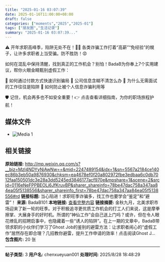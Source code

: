 ```yaml
---
title: "2025-01-16 03:07:39"
date: 2025-01-16T11:00:00+08:00
draft: false
categories: ["moments","2025","2025-01"]
tags: ["朋友圈","生活记录"]
summary: "2025-01-16 03:07:39..."
---
```


⚠
开年求职高峰季，陷阱无处不在！💼💔 各类诈骗工作打着“高薪”“免经验”的幌子，让许多求职者上当受骗。防不胜防！😡

如何在混乱中保持清醒，找到真正的工作机会？别怕！BadaB为你奉上7个实用建议，帮你火眼金睛甄别虚假工作：

🎯 如何通过付款方式快速识别骗局
🎯 公司信息含糊不清怎么办
🎯 为什么无需面试的工作往往是陷阱
🎯 如何防止被个人信息诈骗利用等

🛡 记住，机会再多也不如安全重要！👉 点击查看详细指南，为你的职场旅程护航！

## 媒体文件

- ![Media 1](/Moments/photos/2025-01-16/202501160307390.jpg)

## 相关链接

**原始链接:** http://mp.weixin.qq.com/s?__biz=MzI4NDYyNjAwNw==&mid=2247489154&idx=1&sn=5567a2184ce140ec86b3eb50a9876930&chksm=ea4678ef0f20a802972fbe3edbaa6c0db7012faa150501dc3e28a3dd5245ed3846177acf970e&mpshare=1&scene=2&srcid=0116eNeFPPBEOLj6JfKruvBP&sharer_shareinfo=78be47dac758a347aa84ea05f5138556&sharer_shareinfo_first=78be47dac758a347aa84ea05f5138556#rd
**链接标题:** 当心陷进！求职旺季诈骗多，找工作也要学会“鉴定”和“避雷”！
**来源:** BadaB101
**本地链接:** [查看完整内容](/link_content/2025/01/2025-01-16-1/link_content/)
**链接摘要:** 金秋九月，北美求职市场迎来了新一轮的旺季。对于积极追寻更优质工作机会的打工人们来说，这是摩拳擦掌、大展身手的好时机。所谓的“神仙工作”会自己送上门吗？或许，但在令人眼花缭乱的招聘启事中，也隐藏着一些“诱人的陷阱”。在上一期的文章中，BadaB带领求职的小伙伴们学习了Ghost Job的鉴别的避雷方法：让求职者闹心的“虚假工作”居然存在即合理？几招教你避雷，提升工作申请的效率！点击阅读Ghost J...
**包含图片:** 20 张

---

**帖子类型:** 3
**用户名:** chenxueyuan001
**处理时间:** 2025/8/28 18:48:29